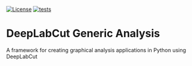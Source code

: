 [![License](https://img.shields.io/pypi/l/dlc-generic-analysis.svg?color=green)](https://github.com/SurgicalPhotonics/dlc-generic-analysis/raw/main/LICENSE)
[![tests](https://github.com/SurgicalPhotonics/dlc-generic-analysis/actions/workflows/test.yml/badge.svg)](https://github.com/SurgicalPhotonics/dlc-generic-analysis/actions/workflows/test.yml)

# DeepLabCut Generic Analysis

A framework for creating graphical analysis applications in Python using DeepLabCut